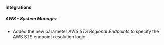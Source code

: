 
#### Integrations

##### AWS - System Manager

- Added the new parameter *AWS STS Regional Endpoints* to specify the AWS STS endpoint resolution logic.
